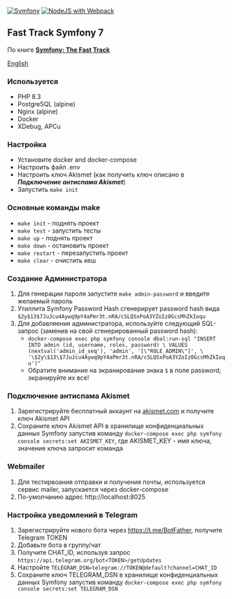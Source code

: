 [![Symfony](https://github.com/kaevdokimov/fast-track/actions/workflows/symfony.yml/badge.svg?branch=main)](https://github.com/kaevdokimov/fast-track/actions/workflows/symfony.yml)
[![NodeJS with Webpack](https://github.com/kaevdokimov/fast-track/actions/workflows/webpack.yml/badge.svg?branch=main)](https://github.com/kaevdokimov/fast-track/actions/workflows/webpack.yml)

## Fast Track Symfony 7

По книге **[Symfony: The Fast Track](https://symfony.com/doc/current/the-fast-track)**

[English](https://github.com/kaevdokimov/fast-track/blob/main/README.EN.md)

### Используется

- PHP 8.3
- PostgreSQL (alpine)
- Nginx (alpine)
- Docker
- XDebug, APCu

### Настройка

- Установите docker and docker-compose
- Настроить файл .env
- Настроить ключ Akismet (как получить ключ описано в **_Подключение антиспама Akismet_**)
- Запустить `make init`

### Основные команды make

- `make init` - поднять проект
- `make test` - запустить тесты
- `make up` - поднять проект
- `make down` - остановить проект
- `make restart` - перезапустить проект
- `make clear` - очистить кеш

### Создание Администратора

1. Для генерации пароля запустите `make admin-password` и введите желаемый пароль
2. Утиллита Symfony Password Hash сгенерирует password hash
   вида `$2y$13$7JuJcu4Aywq9pY4aPmr3t.nRA/cSLQSxPoA3YZoIz0GcsMhZkIoqu`
3. Для добавляения администратора, используйте следующий SQL-запрос (заменив на свой сгенерированный password hash):
    - `docker-compose exec php symfony console dbal:run-sql "INSERT INTO admin (id, username, roles, password) \
      VALUES (nextval('admin_id_seq'), 'admin', '[\"ROLE_ADMIN\"]', \
      '\$2y\$13\$7JuJcu4Aywq9pY4aPmr3t.nRA/cSLQSxPoA3YZoIz0GcsMhZkIoqu')"`
    - Обратите внимание на экранирование знака `$` в поле password; экранируйте их все!

### Подключение антиспама Akismet

1. Зарегистрируйте бесплатный аккаунт на [akismet.com](https://akismet.com/) и получите ключ Akismet API
2. Сохраните ключ Akismet API в хранилище конфиденциальных данных Symfony запустив команду `docker-compose exec php symfony console secrets:set AKISMET_KEY`, где AKISMET_KEY - имя ключа, значение
   ключа запросит команда

### Webmailer

1. Для тестирвоания отправки и получения почты, используется сервис mailer, запускается через docker-compose
2. По-умолчанию адрес http://localhost:8025

### Настройка уведомлений в Telegram

1. Зарегистрируйте нового бота через https://t.me/BotFather, получите Telegram TOKEN
2. Добавьте бота в группу/чат
3. Получите CHAT_ID, используя запрос `https://api.telegram.org/bot<TOKEN>/getUpdates`
4. Настройте `TELEGRAM_DSN=telegram://TOKEN@default?channel=CHAT_ID`
5. Сохраните ключ TELEGRAM_DSN в хранилище конфиденциальных данных Symfony запустив команду `docker-compose exec php symfony console secrets:set TELEGRAM_DSN`
